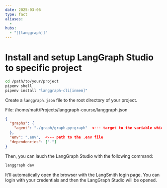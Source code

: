 ```yaml
---
date: 2025-03-06
type: fact
aliases:
  -
hubs:
  - "[[langgraph]]"
---
```


# Install and setup LangGraph Studio to specific project

```sh
cd /path/to/your/project
pipenv shell
pipenv install "langgraph-cli[inmem]"

```

Create a `langgraph.json` file to the root directory of your project.


File: /home/matt/Projects/langgraph-course/langgraph.json
```json
{
  "graphs": {
    "agent": "./graph/graph.py:graph"  <--- target to the variable which contains the graph
  },
  "env": ".env",  <--- path to the .env file
  "dependencies": ["."]
}

```
Then, you can lauch the LangGraph Studio with the following command:

```sh
langgraph dev
```

It'll automatically open the browser with the LangSmith login page. You can login with your credentials and then the LangGraph Studio will be opened.
